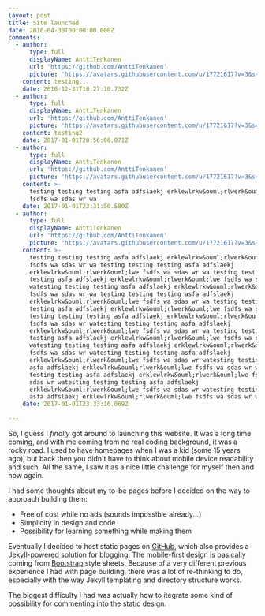 ```yaml
---
layout: post
title: Site launched
date: 2016-04-30T00:00:00.000Z
comments:
  - author:
      type: full
      displayName: AnttiTenkanen
      url: 'https://github.com/AnttiTenkanen'
      picture: 'https://avatars.githubusercontent.com/u/17721617?v=3&s=73'
    content: testing...
    date: 2016-12-31T10:27:10.732Z
  - author:
      type: full
      displayName: AnttiTenkanen
      url: 'https://github.com/AnttiTenkanen'
      picture: 'https://avatars.githubusercontent.com/u/17721617?v=3&s=73'
    content: testing2
    date: 2017-01-01T20:56:06.071Z
  - author:
      type: full
      displayName: AnttiTenkanen
      url: 'https://github.com/AnttiTenkanen'
      picture: 'https://avatars.githubusercontent.com/u/17721617?v=3&s=73'
    content: >-
      testing testing testing asfa adfslaekj erklewlrkw&ouml;rlwerk&ouml;lwe
      fsdfs wa sdas wr wa
    date: 2017-01-01T23:31:50.580Z
  - author:
      type: full
      displayName: AnttiTenkanen
      url: 'https://github.com/AnttiTenkanen'
      picture: 'https://avatars.githubusercontent.com/u/17721617?v=3&s=73'
    content: >-
      testing testing testing asfa adfslaekj erklewlrkw&ouml;rlwerk&ouml;lwe
      fsdfs wa sdas wr wa testing testing testing asfa adfslaekj
      erklewlrkw&ouml;rlwerk&ouml;lwe fsdfs wa sdas wr wa testing testing
      testing asfa adfslaekj erklewlrkw&ouml;rlwerk&ouml;lwe fsdfs wa sdas wr
      watesting testing testing asfa adfslaekj erklewlrkw&ouml;rlwerk&ouml;lwe
      fsdfs wa sdas wr wa testing testing testing asfa adfslaekj
      erklewlrkw&ouml;rlwerk&ouml;lwe fsdfs wa sdas wr wa testing testing
      testing asfa adfslaekj erklewlrkw&ouml;rlwerk&ouml;lwe fsdfs wa sdas wr wa
      testing testing testing asfa adfslaekj erklewlrkw&ouml;rlwerk&ouml;lwe
      fsdfs wa sdas wr watesting testing testing asfa adfslaekj
      erklewlrkw&ouml;rlwerk&ouml;lwe fsdfs wa sdas wr wa testing testing
      testing asfa adfslaekj erklewlrkw&ouml;rlwerk&ouml;lwe fsdfs wa sdas wr
      watesting testing testing asfa adfslaekj erklewlrkw&ouml;rlwerk&ouml;lwe
      fsdfs wa sdas wr watesting testing testing asfa adfslaekj
      erklewlrkw&ouml;rlwerk&ouml;lwe fsdfs wa sdas wr watesting testing testing
      asfa adfslaekj erklewlrkw&ouml;rlwerk&ouml;lwe fsdfs wa sdas wr watesting
      testing testing asfa adfslaekj erklewlrkw&ouml;rlwerk&ouml;lwe fsdfs wa
      sdas wr watesting testing testing asfa adfslaekj
      erklewlrkw&ouml;rlwerk&ouml;lwe fsdfs wa sdas wr watesting testing testing
      asfa adfslaekj erklewlrkw&ouml;rlwerk&ouml;lwe fsdfs wa sdas wr wa
    date: 2017-01-01T23:33:16.069Z

---
```


So, I guess I <i>finally</i> got around to launching this website. It was a long time coming, and with me coming from no real coding background, it was a rocky road. I used to have homepages when I was a kid (some 15 years ago), but back then you didn't have to think about mobile device readability and such. All the same, I saw it as a nice little challenge for myself then and now again.

I had some thoughts about my to-be pages before I decided on the way to approach building them:

* Free of cost while no ads (sounds impossible already...)
* Simplicity in design and code
* Possibility for learning something while making them

Eventually I decided to host static pages on <a href="https://github.com/AnttiTenkanen/anttitenkanen.github.io">GitHub</a>, which also provides a <a href="https://jekyllrb.com/">Jekyll</a>-powered solution for blogging. The mobile-first design is basically coming from <a href="https://getbootstrap.com/">Bootstrap</a> style sheets. Because of a very different previous experience I had with page building, there was a lot of re-thinking to do, especially with the way Jekyll templating and directory structure works.

The biggest difficulty I had was actually how to itegrate some kind of possibility for commenting into the static design.

